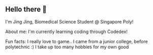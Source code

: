 ## Hello there 👋

I'm Jing Jing, Biomedical Science Student @ Singapore Poly!

About me:
I'm currently learning coding through Codedex!

Fun facts:
I really love to game..
I came from a junior college, before polytechnic :)
I take up too many hobbies for my own good
<!--
**fiddity/fiddity** is a ✨ _special_ ✨ repository because its `README.md` (this file) appears on your GitHub profile.

Here are some ideas to get you started:

- 🔭 I’m currently working on ...
- 🌱 I’m currently learning ...
- 👯 I’m looking to collaborate on ...
- 🤔 I’m looking for help with ...
- 💬 Ask me about ...
- 📫 How to reach me: ...
- 😄 Pronouns: ...
- ⚡ Fun fact: ...
-->
